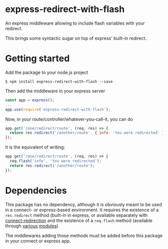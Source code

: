 # express-redirect-with-flash
An express middleware allowing to include flash variables with your redirect.

This brings some syntactic sugar on top of express' built-in redirect.

# Getting started
Add the package to your node.js project

```
$ npm install express-redirect-with-flash --save
```

Then add the middleware in your express server

```Javascript
const app = express();
...
app.use(require('express-redirect-with-flash');
```

Now, in your route/controller/whatever-you-call-it, you can do

```Javascript
app.get('/one/redirect/route', (req, res) => {
  return res.redirect('/another/route', { info: 'You were redirected' });
});
```

It is the equivalent of writing:

```Javascript
app.get('/one/redirect/route', (req, res) => {
  req.flash('info', 'You were redirected');
  return res.redirect('/another/route');
});
```

# Dependencies
This package has no dependency, although it is obviously meant to be used in a connect- or express-based environment.
It requires the existence of a `res.redirect` method (built-in in express, or available separately with [connect-redirection](https://www.npmjs.com/package/connect-redirection) and the existence of a `req.flash` method (available through [various](https://www.npmjs.com/package/connect-flash) [modules](https://www.npmjs.com/package/express-flash))

The middlewares adding those methods must be added before this package in your connect or express app.
